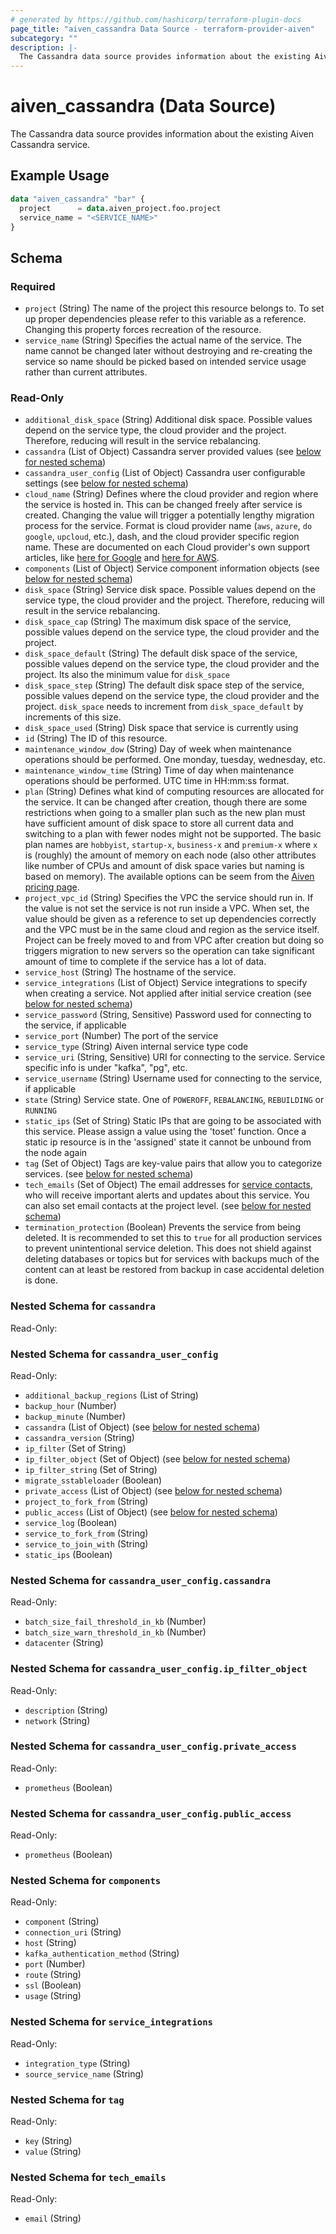 ```yaml
---
# generated by https://github.com/hashicorp/terraform-plugin-docs
page_title: "aiven_cassandra Data Source - terraform-provider-aiven"
subcategory: ""
description: |-
  The Cassandra data source provides information about the existing Aiven Cassandra service.
---
```


# aiven_cassandra (Data Source)

The Cassandra data source provides information about the existing Aiven Cassandra service.

## Example Usage

```terraform
data "aiven_cassandra" "bar" {
  project      = data.aiven_project.foo.project
  service_name = "<SERVICE_NAME>"
}
```

<!-- schema generated by tfplugindocs -->
## Schema

### Required

- `project` (String) The name of the project this resource belongs to. To set up proper dependencies please refer to this variable as a reference. Changing this property forces recreation of the resource.
- `service_name` (String) Specifies the actual name of the service. The name cannot be changed later without destroying and re-creating the service so name should be picked based on intended service usage rather than current attributes.

### Read-Only

- `additional_disk_space` (String) Additional disk space. Possible values depend on the service type, the cloud provider and the project. Therefore, reducing will result in the service rebalancing.
- `cassandra` (List of Object) Cassandra server provided values (see [below for nested schema](#nestedatt--cassandra))
- `cassandra_user_config` (List of Object) Cassandra user configurable settings (see [below for nested schema](#nestedatt--cassandra_user_config))
- `cloud_name` (String) Defines where the cloud provider and region where the service is hosted in. This can be changed freely after service is created. Changing the value will trigger a potentially lengthy migration process for the service. Format is cloud provider name (`aws`, `azure`, `do` `google`, `upcloud`, etc.), dash, and the cloud provider specific region name. These are documented on each Cloud provider's own support articles, like [here for Google](https://cloud.google.com/compute/docs/regions-zones/) and [here for AWS](https://docs.aws.amazon.com/AmazonRDS/latest/UserGuide/Concepts.RegionsAndAvailabilityZones.html).
- `components` (List of Object) Service component information objects (see [below for nested schema](#nestedatt--components))
- `disk_space` (String) Service disk space. Possible values depend on the service type, the cloud provider and the project. Therefore, reducing will result in the service rebalancing.
- `disk_space_cap` (String) The maximum disk space of the service, possible values depend on the service type, the cloud provider and the project.
- `disk_space_default` (String) The default disk space of the service, possible values depend on the service type, the cloud provider and the project. Its also the minimum value for `disk_space`
- `disk_space_step` (String) The default disk space step of the service, possible values depend on the service type, the cloud provider and the project. `disk_space` needs to increment from `disk_space_default` by increments of this size.
- `disk_space_used` (String) Disk space that service is currently using
- `id` (String) The ID of this resource.
- `maintenance_window_dow` (String) Day of week when maintenance operations should be performed. One monday, tuesday, wednesday, etc.
- `maintenance_window_time` (String) Time of day when maintenance operations should be performed. UTC time in HH:mm:ss format.
- `plan` (String) Defines what kind of computing resources are allocated for the service. It can be changed after creation, though there are some restrictions when going to a smaller plan such as the new plan must have sufficient amount of disk space to store all current data and switching to a plan with fewer nodes might not be supported. The basic plan names are `hobbyist`, `startup-x`, `business-x` and `premium-x` where `x` is (roughly) the amount of memory on each node (also other attributes like number of CPUs and amount of disk space varies but naming is based on memory). The available options can be seem from the [Aiven pricing page](https://aiven.io/pricing).
- `project_vpc_id` (String) Specifies the VPC the service should run in. If the value is not set the service is not run inside a VPC. When set, the value should be given as a reference to set up dependencies correctly and the VPC must be in the same cloud and region as the service itself. Project can be freely moved to and from VPC after creation but doing so triggers migration to new servers so the operation can take significant amount of time to complete if the service has a lot of data.
- `service_host` (String) The hostname of the service.
- `service_integrations` (List of Object) Service integrations to specify when creating a service. Not applied after initial service creation (see [below for nested schema](#nestedatt--service_integrations))
- `service_password` (String, Sensitive) Password used for connecting to the service, if applicable
- `service_port` (Number) The port of the service
- `service_type` (String) Aiven internal service type code
- `service_uri` (String, Sensitive) URI for connecting to the service. Service specific info is under "kafka", "pg", etc.
- `service_username` (String) Username used for connecting to the service, if applicable
- `state` (String) Service state. One of `POWEROFF`, `REBALANCING`, `REBUILDING` or `RUNNING`
- `static_ips` (Set of String) Static IPs that are going to be associated with this service. Please assign a value using the 'toset' function. Once a static ip resource is in the 'assigned' state it cannot be unbound from the node again
- `tag` (Set of Object) Tags are key-value pairs that allow you to categorize services. (see [below for nested schema](#nestedatt--tag))
- `tech_emails` (Set of Object) The email addresses for [service contacts](https://aiven.io/docs/platform/howto/technical-emails), who will receive important alerts and updates about this service. You can also set email contacts at the project level. (see [below for nested schema](#nestedatt--tech_emails))
- `termination_protection` (Boolean) Prevents the service from being deleted. It is recommended to set this to `true` for all production services to prevent unintentional service deletion. This does not shield against deleting databases or topics but for services with backups much of the content can at least be restored from backup in case accidental deletion is done.

<a id="nestedatt--cassandra"></a>
### Nested Schema for `cassandra`

Read-Only:



<a id="nestedatt--cassandra_user_config"></a>
### Nested Schema for `cassandra_user_config`

Read-Only:

- `additional_backup_regions` (List of String)
- `backup_hour` (Number)
- `backup_minute` (Number)
- `cassandra` (List of Object) (see [below for nested schema](#nestedobjatt--cassandra_user_config--cassandra))
- `cassandra_version` (String)
- `ip_filter` (Set of String)
- `ip_filter_object` (Set of Object) (see [below for nested schema](#nestedobjatt--cassandra_user_config--ip_filter_object))
- `ip_filter_string` (Set of String)
- `migrate_sstableloader` (Boolean)
- `private_access` (List of Object) (see [below for nested schema](#nestedobjatt--cassandra_user_config--private_access))
- `project_to_fork_from` (String)
- `public_access` (List of Object) (see [below for nested schema](#nestedobjatt--cassandra_user_config--public_access))
- `service_log` (Boolean)
- `service_to_fork_from` (String)
- `service_to_join_with` (String)
- `static_ips` (Boolean)

<a id="nestedobjatt--cassandra_user_config--cassandra"></a>
### Nested Schema for `cassandra_user_config.cassandra`

Read-Only:

- `batch_size_fail_threshold_in_kb` (Number)
- `batch_size_warn_threshold_in_kb` (Number)
- `datacenter` (String)


<a id="nestedobjatt--cassandra_user_config--ip_filter_object"></a>
### Nested Schema for `cassandra_user_config.ip_filter_object`

Read-Only:

- `description` (String)
- `network` (String)


<a id="nestedobjatt--cassandra_user_config--private_access"></a>
### Nested Schema for `cassandra_user_config.private_access`

Read-Only:

- `prometheus` (Boolean)


<a id="nestedobjatt--cassandra_user_config--public_access"></a>
### Nested Schema for `cassandra_user_config.public_access`

Read-Only:

- `prometheus` (Boolean)



<a id="nestedatt--components"></a>
### Nested Schema for `components`

Read-Only:

- `component` (String)
- `connection_uri` (String)
- `host` (String)
- `kafka_authentication_method` (String)
- `port` (Number)
- `route` (String)
- `ssl` (Boolean)
- `usage` (String)


<a id="nestedatt--service_integrations"></a>
### Nested Schema for `service_integrations`

Read-Only:

- `integration_type` (String)
- `source_service_name` (String)


<a id="nestedatt--tag"></a>
### Nested Schema for `tag`

Read-Only:

- `key` (String)
- `value` (String)


<a id="nestedatt--tech_emails"></a>
### Nested Schema for `tech_emails`

Read-Only:

- `email` (String)
